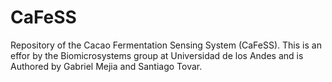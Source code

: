 # CaFeSS
Repository of the Cacao Fermentation Sensing System (CaFeSS). This is an effor by the Biomicrosystems group at Universidad de los Andes and is Authored by Gabriel Mejia and Santiago Tovar.
